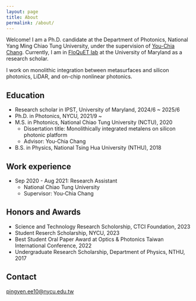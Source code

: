 ```yaml
---
layout: page
title: About
permalink: /about/
---
```


Welcome! I am a Ph.D. candidate at the Department of Photonics, National Yang Ming Chiao Tung University, under the supervision of [You-Chia Chang](https://nycusng.web.nycu.edu.tw/pi/). Currently, I am in [FloQuET lab](https://floquet.umd.edu/) at the University of Maryland as a research scholar.

I work on monolithic integration between metasurfaces and silicon photonics, LiDAR, and on-chip nonlinear photonics.

## Education

* Research scholar in IPST, University of Maryland, 2024/6 ~ 2025/6
* Ph.D. in Photonics, NYCU, 2021/9 ~
* M.S. in Photonics, National Chiao Tung University (NCTU), 2020
  *  Dissertation title: Monolithically integrated metalens on silicon photonic platform
  *  Advisor: You-Chia Chang
* B.S. in Physics, National Tsing Hua University (NTHU), 2018

## Work experience

* Sep 2020 - Aug 2021: Research Assistant
  * National Chiao Tung University
  * Supervisor: You-Chia Chang
    
## Honors and Awards

* Science and Technology Research Scholorship, CTCI Foundation, 2023
* Student Reserch Scholarship, NYCU, 2023
* Best Student Oral Paper Award at Optics & Photonics Taiwan International Conference, 2022
* Undergraduate Research Scholarship, Department of Physics, NTHU, 2017

## Contact

[pingyen.ee10@nycu.edu.tw](mailto:pingyen.ee10@nycu.edu.tw)
